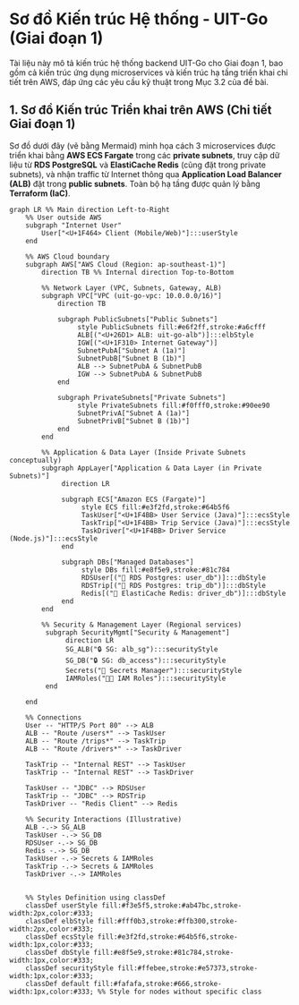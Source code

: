 # Sơ đồ Kiến trúc Hệ thống - UIT-Go (Giai đoạn 1)

Tài liệu này mô tả kiến trúc hệ thống backend UIT-Go cho Giai đoạn 1, bao gồm cả kiến trúc ứng dụng microservices và kiến trúc hạ tầng triển khai chi tiết trên AWS, đáp ứng các yêu cầu kỹ thuật trong Mục 3.2 của đề bài.

## 1. Sơ đồ Kiến trúc Triển khai trên AWS (Chi tiết Giai đoạn 1)

Sơ đồ dưới đây (vẽ bằng Mermaid) minh họa cách 3 microservices được triển khai bằng **AWS ECS Fargate** trong các **private subnets**, truy cập dữ liệu từ **RDS PostgreSQL** và **ElastiCache Redis** (cũng đặt trong private subnets), và nhận traffic từ Internet thông qua **Application Load Balancer (ALB)** đặt trong **public subnets**. Toàn bộ hạ tầng được quản lý bằng **Terraform (IaC)**.

```mermaid
graph LR %% Main direction Left-to-Right
    %% User outside AWS
    subgraph "Internet User"
        User["<U+1F464> Client (Mobile/Web)"]:::userStyle
    end

    %% AWS Cloud boundary
    subgraph AWS["AWS Cloud (Region: ap-southeast-1)"]
        direction TB %% Internal direction Top-to-Bottom

        %% Network Layer (VPC, Subnets, Gateway, ALB)
        subgraph VPC["VPC (uit-go-vpc: 10.0.0.0/16)"]
            direction TB

            subgraph PublicSubnets["Public Subnets"]
                 style PublicSubnets fill:#e6f2ff,stroke:#a6cfff
                 ALB[("<U+26D1> ALB: uit-go-alb")]:::elbStyle
                 IGW[("<U+1F310> Internet Gateway")]
                 SubnetPubA["Subnet A (1a)"]
                 SubnetPubB["Subnet B (1b)"]
                 ALB --> SubnetPubA & SubnetPubB
                 IGW --> SubnetPubA & SubnetPubB
            end

            subgraph PrivateSubnets["Private Subnets"]
                 style PrivateSubnets fill:#f0fff0,stroke:#90ee90
                 SubnetPrivA["Subnet A (1a)"]
                 SubnetPrivB["Subnet B (1b)"]
            end
        end

        %% Application & Data Layer (Inside Private Subnets conceptually)
        subgraph AppLayer["Application & Data Layer (in Private Subnets)"]
             direction LR

             subgraph ECS["Amazon ECS (Fargate)"]
                  style ECS fill:#e3f2fd,stroke:#64b5f6
                  TaskUser["<U+1F4BB> User Service (Java)"]:::ecsStyle
                  TaskTrip["<U+1F4BB> Trip Service (Java)"]:::ecsStyle
                  TaskDriver["<U+1F4BB> Driver Service (Node.js)"]:::ecsStyle
             end

             subgraph DBs["Managed Databases"]
                  style DBs fill:#e8f5e9,stroke:#81c784
                  RDSUser[("💾 RDS Postgres: user_db")]:::dbStyle
                  RDSTrip[("💾 RDS Postgres: trip_db")]:::dbStyle
                  Redis[("💾 ElastiCache Redis: driver_db")]:::dbStyle
             end
        end

        %% Security & Management Layer (Regional services)
         subgraph SecurityMgmt["Security & Management"]
              direction LR
              SG_ALB("🔒 SG: alb_sg"):::securityStyle
              SG_DB("🔒 SG: db_access"):::securityStyle
              Secrets("🔑 Secrets Manager"):::securityStyle
              IAMRoles("🧑‍💼 IAM Roles"):::securityStyle
         end

    end

    %% Connections
    User -- "HTTP/S Port 80" --> ALB
    ALB -- "Route /users*" --> TaskUser
    ALB -- "Route /trips*" --> TaskTrip
    ALB -- "Route /drivers*" --> TaskDriver

    TaskTrip -- "Internal REST" --> TaskUser
    TaskTrip -- "Internal REST" --> TaskDriver

    TaskUser -- "JDBC" --> RDSUser
    TaskTrip -- "JDBC" --> RDSTrip
    TaskDriver -- "Redis Client" --> Redis

    %% Security Interactions (Illustrative)
    ALB -.-> SG_ALB
    TaskUser -.-> SG_DB
    RDSUser -.-> SG_DB
    Redis -.-> SG_DB
    TaskUser -.-> Secrets & IAMRoles
    TaskTrip -.-> Secrets & IAMRoles
    TaskDriver -.-> IAMRoles


    %% Styles Definition using classDef
    classDef userStyle fill:#f3e5f5,stroke:#ab47bc,stroke-width:2px,color:#333;
    classDef elbStyle fill:#fff0b3,stroke:#ffb300,stroke-width:2px,color:#333;
    classDef ecsStyle fill:#e3f2fd,stroke:#64b5f6,stroke-width:1px,color:#333;
    classDef dbStyle fill:#e8f5e9,stroke:#81c784,stroke-width:1px,color:#333;
    classDef securityStyle fill:#ffebee,stroke:#e57373,stroke-width:1px,color:#333;
    classDef default fill:#fafafa,stroke:#666,stroke-width:1px,color:#333; %% Style for nodes without specific class
```

